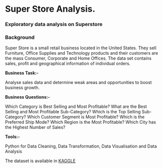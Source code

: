 # Super Store Analysis.
### Exploratory data analysis on Superstore

### Background
Super Store is a small retail business located in the United States. They sell Furniture, Office Supplies and Technology products and their customers are the mass Consumer, Corporate and Home Offices. The data set contains sales, profit and geographical information of individual orders.

**Business Task:-**

Analyse sales data and determine weak areas and opportunities to boost business growth.

**Business Questions:-**

Which Category is Best Selling and Most Profitable?
What are the Best Selling and Most Profitable Sub-Category?
Which is the Top Selling Sub-Category?
Which Customer Segment is Most Profitable?
Which is the Preferred Ship Mode?
Which Region is the Most Profitable?
Which City has the Highest Number of Sales?

**Tools:-**

Python for Data Cleaning, Data Transformation, Data Visualisation and Data Analysis

The dataset is available in [KAGGLE](https://www.kaggle.com/datasets/akashkothare/tsf-datasets?select=SampleSuperstore.csv)

